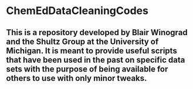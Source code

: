 # ChemEdDataCleaningCodes

## This is a repository developed by Blair Winograd and the Shultz Group at the University of Michigan.  It is meant to provide useful scripts that have been used in the past on specific data sets with the purpose of being available for others to use with only minor tweaks.
